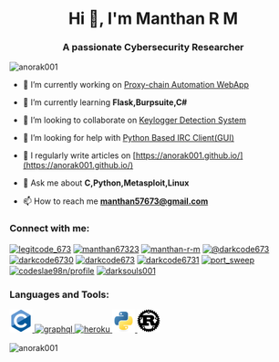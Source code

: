 <h1 align="center">Hi 👋, I'm Manthan R M</h1>
<h3 align="center">A passionate Cybersecurity Researcher</h3>

<p align="left"> <img src="https://komarev.com/ghpvc/?username=anorak001&label=Profile%20views&color=0e75b6&style=flat" alt="anorak001" /> </p>

- 🔭 I’m currently working on [Proxy-chain Automation WebApp](https://github.com/Anorak001/PConT)

- 🌱 I’m currently learning **Flask,Burpsuite,C#**

- 👯 I’m looking to collaborate on [Keylogger Detection System](https://github.com/Anorak001/Keylogger_Detection_System)

- 🤝 I’m looking for help with [Python Based IRC Client(GUI)](https://github.com/Anorak001/PYIRC)

- 📝 I regularly write articles on [https://anorak001.github.io/](https://anorak001.github.io/)

- 💬 Ask me about **C,Python,Metasploit,Linux**

- 📫 How to reach me **manthan57673@gmail.com**

<h3 align="left">Connect with me:</h3>
<p align="left">
<a href="https://twitter.com/legitcode_673" target="blank"><img align="center" src="https://raw.githubusercontent.com/rahuldkjain/github-profile-readme-generator/master/src/images/icons/Social/twitter.svg" alt="legitcode_673" height="30" width="40" /></a>
<a href="https://linkedin.com/in/manthan67323" target="blank"><img align="center" src="https://raw.githubusercontent.com/rahuldkjain/github-profile-readme-generator/master/src/images/icons/Social/linked-in-alt.svg" alt="manthan67323" height="30" width="40" /></a>
<a href="https://stackoverflow.com/users/manthan-r-m" target="blank"><img align="center" src="https://raw.githubusercontent.com/rahuldkjain/github-profile-readme-generator/master/src/images/icons/Social/stack-overflow.svg" alt="manthan-r-m" height="30" width="40" /></a>
<a href="https://medium.com/@darkcode673" target="blank"><img align="center" src="https://raw.githubusercontent.com/rahuldkjain/github-profile-readme-generator/master/src/images/icons/Social/medium.svg" alt="@darkcode673" height="30" width="40" /></a>
<a href="https://www.codechef.com/users/darkcode6730" target="blank"><img align="center" src="https://cdn.jsdelivr.net/npm/simple-icons@3.1.0/icons/codechef.svg" alt="darkcode6730" height="30" width="40" /></a>
<a href="https://www.hackerrank.com/darkcode673" target="blank"><img align="center" src="https://raw.githubusercontent.com/rahuldkjain/github-profile-readme-generator/master/src/images/icons/Social/hackerrank.svg" alt="darkcode673" height="30" width="40" /></a>
<a href="https://codeforces.com/profile/darkcode6731" target="blank"><img align="center" src="https://raw.githubusercontent.com/rahuldkjain/github-profile-readme-generator/master/src/images/icons/Social/codeforces.svg" alt="darkcode6731" height="30" width="40" /></a>
<a href="https://www.leetcode.com/port_sweep" target="blank"><img align="center" src="https://raw.githubusercontent.com/rahuldkjain/github-profile-readme-generator/master/src/images/icons/Social/leet-code.svg" alt="port_sweep" height="30" width="40" /></a>
<a href="https://auth.geeksforgeeks.org/user/codeslae98n/profile" target="blank"><img align="center" src="https://raw.githubusercontent.com/rahuldkjain/github-profile-readme-generator/master/src/images/icons/Social/geeks-for-geeks.svg" alt="codeslae98n/profile" height="30" width="40" /></a>
<a href="https://discord.gg/darksouls001" target="blank"><img align="center" src="https://raw.githubusercontent.com/rahuldkjain/github-profile-readme-generator/master/src/images/icons/Social/discord.svg" alt="darksouls001" height="30" width="40" /></a>
</p>

<h3 align="left">Languages and Tools:</h3>
<p align="left"> <a href="https://www.cprogramming.com/" target="_blank" rel="noreferrer"> <img src="https://raw.githubusercontent.com/devicons/devicon/master/icons/c/c-original.svg" alt="c" width="40" height="40"/> </a> <a href="https://graphql.org" target="_blank" rel="noreferrer"> <img src="https://www.vectorlogo.zone/logos/graphql/graphql-icon.svg" alt="graphql" width="40" height="40"/> </a> <a href="https://heroku.com" target="_blank" rel="noreferrer"> <img src="https://www.vectorlogo.zone/logos/heroku/heroku-icon.svg" alt="heroku" width="40" height="40"/> </a> <a href="https://www.python.org" target="_blank" rel="noreferrer"> <img src="https://raw.githubusercontent.com/devicons/devicon/master/icons/python/python-original.svg" alt="python" width="40" height="40"/> </a> <a href="https://www.rust-lang.org" target="_blank" rel="noreferrer"> <img src="https://raw.githubusercontent.com/devicons/devicon/master/icons/rust/rust-plain.svg" alt="rust" width="40" height="40"/> </a> </p>

<p><img align="center" src="https://github-readme-streak-stats.herokuapp.com/?user=anorak001&" alt="anorak001" /></p>


